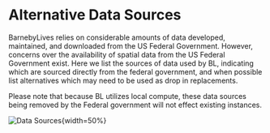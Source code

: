 # Alternative Data Sources

BarnebyLives relies on considerable amounts of data developed, maintained, and downloaded from the US Federal Government. 
However, concerns over the availability of spatial data from the US Federal Government exist. 
Here we list the sources of data used by BL, indicating which are sourced directly from the federal government, and when possible list alternatives which may need to be used as drop in replacements. 

Please note that because BL utilizes local compute, these data sources being removed by the Federal government will not effect existing instances. 

![Data Sources](../graphics/tables/Alternative_data_sources.png){width=50%}  
